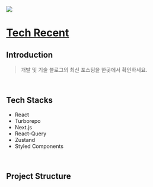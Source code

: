 <img src="https://i.imgur.com/EtwfVa9.png">

# [Tech Recent](https://tech-recent.vercel.app/)

## Introduction

> 개발 및 기술 블로그의 최신 포스팅을 한곳에서 확인하세요.

<br/>

## Tech Stacks

- React
- Turborepo
- Next.js
- React-Query
- Zustand
- Styled Components

<br/>

## Project Structure
